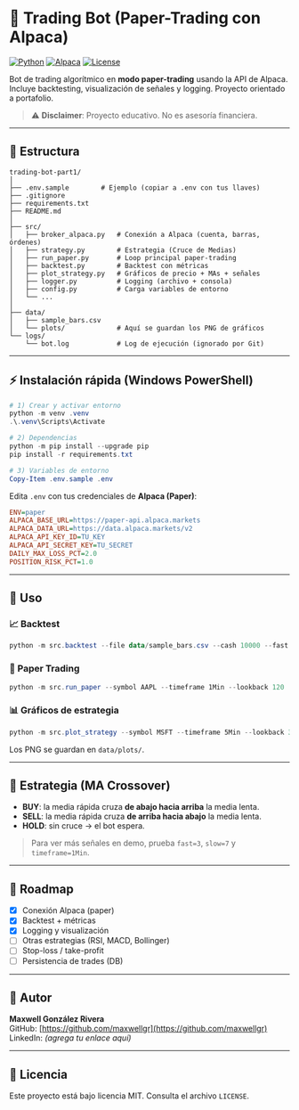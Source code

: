 # 🤖 Trading Bot (Paper-Trading con Alpaca)

[![Python](https://img.shields.io/badge/Python-3.12-blue?logo=python)](https://www.python.org/)
[![Alpaca](https://img.shields.io/badge/API-Alpaca-orange?logo=alpaca)](https://alpaca.markets/)
[![License](https://img.shields.io/badge/license-MIT-green.svg)](LICENSE)

Bot de trading algorítmico en **modo paper-trading** usando la API de Alpaca.  
Incluye backtesting, visualización de señales y logging. Proyecto orientado a portafolio.

> ⚠️ **Disclaimer**: Proyecto educativo. No es asesoría financiera.

---

## 📂 Estructura

~~~
trading-bot-part1/
│
├── .env.sample        # Ejemplo (copiar a .env con tus llaves)
├── .gitignore
├── requirements.txt
├── README.md
│
├── src/
│   ├── broker_alpaca.py   # Conexión a Alpaca (cuenta, barras, órdenes)
│   ├── strategy.py        # Estrategia (Cruce de Medias)
│   ├── run_paper.py       # Loop principal paper-trading
│   ├── backtest.py        # Backtest con métricas
│   ├── plot_strategy.py   # Gráficos de precio + MAs + señales
│   ├── logger.py          # Logging (archivo + consola)
│   ├── config.py          # Carga variables de entorno
│   └── ...
│
├── data/
│   ├── sample_bars.csv
│   └── plots/             # Aquí se guardan los PNG de gráficos
└── logs/
    └── bot.log            # Log de ejecución (ignorado por Git)
~~~

---

## ⚡ Instalación rápida (Windows PowerShell)

~~~powershell
# 1) Crear y activar entorno
python -m venv .venv
.\.venv\Scripts\Activate

# 2) Dependencias
python -m pip install --upgrade pip
pip install -r requirements.txt

# 3) Variables de entorno
Copy-Item .env.sample .env
~~~

Edita `.env` con tus credenciales de **Alpaca (Paper)**:

~~~ini
ENV=paper
ALPACA_BASE_URL=https://paper-api.alpaca.markets
ALPACA_DATA_URL=https://data.alpaca.markets/v2
ALPACA_API_KEY_ID=TU_KEY
ALPACA_API_SECRET_KEY=TU_SECRET
DAILY_MAX_LOSS_PCT=2.0
POSITION_RISK_PCT=1.0
~~~

---

## 🚀 Uso

### 📈 Backtest
~~~powershell
python -m src.backtest --file data/sample_bars.csv --cash 10000 --fast 10 --slow 30
~~~

### 🤖 Paper Trading
~~~powershell
python -m src.run_paper --symbol AAPL --timeframe 1Min --lookback 120
~~~

### 📊 Gráficos de estrategia
~~~powershell
python -m src.plot_strategy --symbol MSFT --timeframe 5Min --lookback 300 --fast 5 --slow 15
~~~

Los PNG se guardan en `data/plots/`.

---

## 🧠 Estrategia (MA Crossover)

- **BUY**: la media rápida cruza **de abajo hacia arriba** la media lenta.  
- **SELL**: la media rápida cruza **de arriba hacia abajo** la media lenta.  
- **HOLD**: sin cruce → el bot espera.  

> Para ver más señales en demo, prueba `fast=3`, `slow=7` y `timeframe=1Min`.

---

## 📝 Roadmap

- [x] Conexión Alpaca (paper)  
- [x] Backtest + métricas  
- [x] Logging y visualización  
- [ ] Otras estrategias (RSI, MACD, Bollinger)  
- [ ] Stop-loss / take-profit  
- [ ] Persistencia de trades (DB)  

---

## 👤 Autor

**Maxwell González Rivera**  
GitHub: [https://github.com/maxwellgr](https://github.com/maxwellgr)  
LinkedIn: *(agrega tu enlace aquí)*  

---

## 📜 Licencia

Este proyecto está bajo licencia MIT. Consulta el archivo `LICENSE`.

